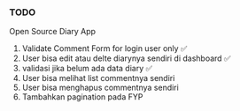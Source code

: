### TODO

Open Source Diary App

1. Validate Comment Form for login user only ✅
2. User bisa edit atau delte diarynya sendiri di dashboard ✅
3. validasi jika belum ada data diary ✅
4. User bisa melihat list commentnya sendiri
5. User bisa menghapus commentnya sendiri
6. Tambahkan pagination pada FYP
